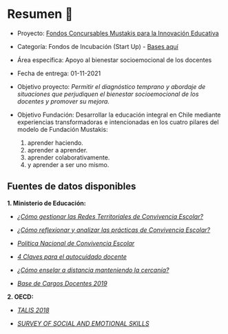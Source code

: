 # Resumen 🦉 

- Proyecto: [Fondos Concursables Mustakis para la Innovación Educativa](https://www.fundacionmustakis.org/fondos-concursables-para-la-innovacion-educativa-2022/)
- Categoría: Fondos de Incubación (Start Up) - [Bases aquí](https://www.fundacionmustakis.org/wp-content/uploads/2021/09/FCM_Bases_2022-1.pdf)
- Área específica: Apoyo al bienestar socioemocional de los docentes
- Fecha de entrega: 01-11-2021
- Objetivo proyecto: *Permitir el diagnóstico temprano y abordaje de situaciones que perjudiquen el bienestar socioemocional de los docentes y promover 
su mejora.*

- Objetivo Fundación: Desarrollar la educación integral en Chile mediante experiencias transformadoras e intencionadas en los cuatro pilares del modelo de Fundación Mustakis: 
  1. aprender haciendo.
  2. aprender a aprender.
  3. aprender colaborativamente.
  4. y aprender a ser uno mismo.

## Fuentes de datos disponibles

**1. Ministerio de Educación:**  
* [*¿Cómo gestionar las Redes Territoriales de Convivencia Escolar?*](https://convivenciaescolar.mineduc.cl/wp-content/uploads/2019/05/03.-Como-gestionar-las-Redes-Territoriales-de-C.E.pdf)
     
* [*¿Cómo reflexionar y analizar las prácticas de Convivencia Escolar?*](https://convivenciaescolar.mineduc.cl/wp-content/uploads/2019/04/08.-Como-reflexionar-y-analizar-las-practicas-de-C.E.pdf)
     
* [*Política Nacional de Convivencia Escolar*](https://convivenciaescolar.mineduc.cl/wp-content/uploads/2019/04/Politica-Nacional-de-Convivencia-Escolar.pdf)
     
* [*4 Claves para el autocuidado docente*](https://www.mineduc.cl/wp-content/uploads/sites/19/2020/05/4claves_autocuidadodocente.pdf)
 
* [*¿Cómo enselar a distancia manteniendo la cercanía?*](https://convivenciaescolar.mineduc.cl/wp-content/uploads/2021/02/MiniManual-educomlab-web.pdf)
     
* [*Base de Cargos Docentes 2019*](https://centroestudios.mineduc.cl/wp-content/uploads/sites/100/2019/12/MINUTA-10_Docentes_FD.pdf) 

**2. OECD:**
* [*TALIS 2018*](https://www.oecd.org/education/talis/TALIS2018_CN_CHL_es.pdf) 

* [*SURVEY OF SOCIAL AND EMOTIONAL SKILLS*](https://www.oecd-ilibrary.org/docserver/92a11084-en.pdf?expires=1634166995&id=id&accname=guest&checksum=EB83A071E1030C9D7D296592B093A13B)
